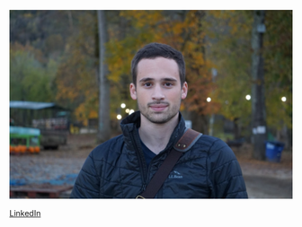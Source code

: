 ![](https://github.com/SAAllegri/SAAllegri.github.io/blob/main/images/Profile.JPG)

[LinkedIn](https://www.linkedin.com/in/luke-donovan/)
